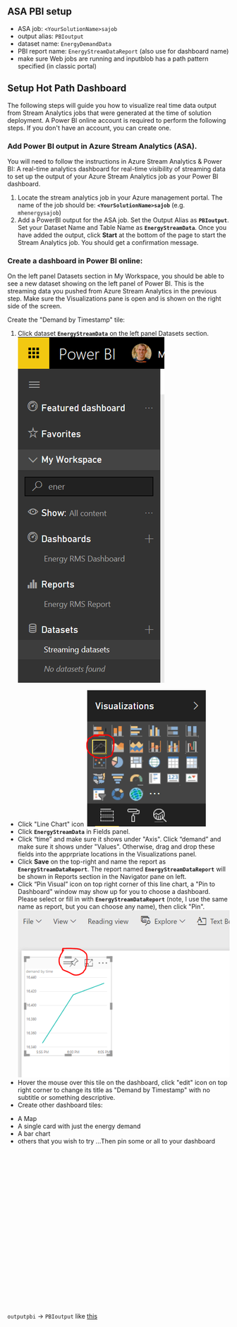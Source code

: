 ## ASA PBI setup
* ASA job:  `<YourSolutionName>sajob`
* output alias:  `PBIoutput`
* dataset name:  `EnergyDemandData`
* PBI report name:  `EnergyStreamDataReport` (also use for dashboard name)
* make sure Web jobs are running and inputblob has a path pattern specified (in classic portal)

## Setup Hot Path Dashboard

The following steps will guide you how to visualize real time data output from Stream Analytics jobs that were generated at the time of solution deployment. A Power BI online account is required to perform the following steps. If you don't have an account, you can create one.

### Add Power BI output in Azure Stream Analytics (ASA).

You will need to follow the instructions in Azure Stream Analytics & Power BI: A real-time analytics dashboard for real-time visibility of streaming data to set up the output of your Azure Stream Analytics job as your Power BI dashboard.

1.  Locate the stream analytics job in your Azure management portal. The name of the job should be: **`<YourSolutionName>sajob`** (e.g. `mhenergysajob`)
2.  Add a PowerBI output for the ASA job. Set the Output Alias as **`PBIoutput`**. Set your Dataset Name and Table Name as **`EnergyStreamData`**. Once you have added the output, click **Start** at the bottom of the page to start the Stream Analytics job. You should get a confirmation message.

### Create a dashboard in Power BI online:

On the left panel Datasets section in My Workspace, you should be able to see a new dataset showing on the left panel of Power BI. This is the streaming data you pushed from Azure Stream Analytics in the previous step.  Make sure the Visualizations pane is open and is shown on the right side of the screen.

Create the "Demand by Timestamp" tile:

1.  Click dataset **`EnergyStreamData`** on the left panel Datasets section.
![pbi datasets](imgs/pbi_check_dataset_warrow.PNG)
*  Click "Line Chart" icon
![pbi linechart](imgs/pbi_pick_linechart.PNG)
*  Click **`EnergyStreamData`** in Fields panel.
*  Click “time” and make sure it shows under "Axis". Click “demand” and make sure it shows under "Values".  Otherwise, drag and drop these fields into the apprpriate locations in the Visualizations panel.
*  Click **Save** on the top-right and name the report as **`EnergyStreamDataReport`**. The report named **`EnergyStreamDataReport`** will be shown in Reports section in the Navigator pane on left.
*  Click “Pin Visual” icon on top right corner of this line chart, a "Pin to Dashboard" window may show up for you to choose a dashboard. Please select or fill in with **`EnergyStreamDataReport`** (note, I use the same name as report, but you can choose any name), then click "Pin".
![pbi pin visual from report](imgs/pbi_pin_linechart.PNG)
*  Hover the mouse over this tile on the dashboard, click "edit" icon on top right corner to change its title as "Demand by Timestamp" with no subtitle or something descriptive.
*  Create other dashboard tiles:
  - A Map
  - A single card with just the energy demand
  - A bar chart
  - others that you wish to try
  ...Then pin some or all to your dashboard
  


```























```

`outputpbi` -> `PBIoutput` like [this](/Code/ASA_query.sql)
